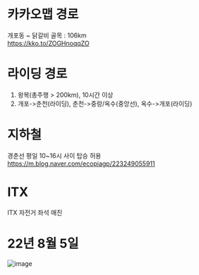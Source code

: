 # 카카오맵 경로
개포동 ~ 닭갈비 골목 : 106km  
https://kko.to/ZOGHnoqqZO  

# 라이딩 경로
1. 왕복(총주행 > 200km), 10시간 이상
2. 개포->춘천(라이딩), 춘천->중랑/옥수(중앙선), 옥수->개포(라이딩)

# 지하철
경춘선 평일 10~16시 사이 탑승 허용  
https://m.blog.naver.com/ecopiagp/223249055911  

# ITX
ITX 자전거 좌석 매진

# 22년 8월 5일
![image](https://github.com/perhapshyeok/riding/assets/25101149/028c6665-07e0-41d8-a151-81bca03c5527)
